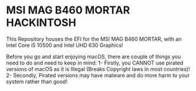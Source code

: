 # MSI MAG B460 MORTAR HACKINTOSH
This Repository houses the EFI for the MSI MAG B460 MORTAR, with an Intel Core i5 10500 and Intel UHD 630 Graphics! 

Before you go and start enjoying macOS, there are couple of things you need to do and need to keep in mind:
1- Firstly, you CANNOT use pirated versions of macOS as it is Illegal (Breaks Copyright laws in most countries)!
2- Secondly, Pirated versions may have malware and do more harm to your system rather than good!

